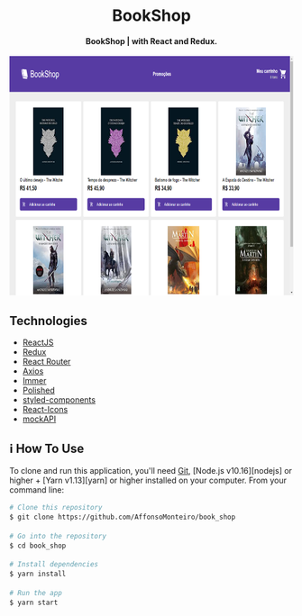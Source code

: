 <h1 align="center">
    BookShop
</h1>

<h4 align="center">
  BookShop | with React and Redux.
</h4>

<div align="center">
 <img src="./public/github/bookShop.png" alt="BookShop" height="425" />
</div>



<h2> Technologies </h2>

-  [ReactJS](https://reactjs.org/)
-  [Redux](https://redux.js.org/)
-  [React Router](https://github.com/ReactTraining/react-router)
-  [Axios](https://github.com/axios/axios)
-  [Immer](https://github.com/immerjs/immer)
-  [Polished](https://polished.js.org/)
-  [styled-components](https://www.styled-components.com/)
-  [React-Icons](https://react-icons.netlify.com/)
-  [mockAPI](https://www.mockapi.io/)

## :information_source: How To Use

To clone and run this application, you'll need [Git](https://git-scm.com), [Node.js v10.16][nodejs] or higher + [Yarn v1.13][yarn] or higher installed on your computer. From your command line:

```bash
# Clone this repository
$ git clone https://github.com/AffonsoMonteiro/book_shop

# Go into the repository
$ cd book_shop

# Install dependencies
$ yarn install

# Run the app
$ yarn start

```



